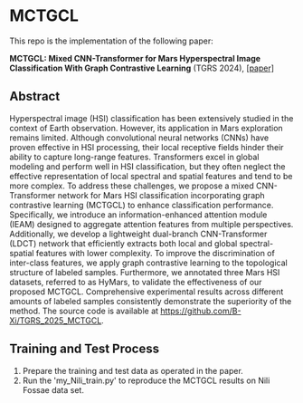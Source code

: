 # MCTGCL
This repo is the implementation of the following paper:

**MCTGCL: Mixed CNN-Transformer for Mars Hyperspectral Image Classification With Graph Contrastive Learning** (TGRS 2024), [[paper]](DOI:10.1109/TGRS.2025.3529996)

## Abstract
Hyperspectral image (HSI) classification has been extensively studied in the context of Earth observation. However, its application in Mars exploration remains limited. Although convolutional neural networks (CNNs) have proven effective in HSI processing, their local receptive fields hinder their ability to capture long-range features.  Transformers excel in global modeling and perform well in HSI classification, but they often neglect the effective representation of local spectral and spatial features and tend to be more complex. To address these challenges, we propose a mixed CNN-Transformer network for Mars HSI classification incorporating graph contrastive learning (MCTGCL) to enhance classification performance. Specifically, we introduce an information-enhanced attention module (IEAM) designed to aggregate attention features from multiple perspectives. Additionally, we develop a lightweight dual-branch CNN-Transformer (LDCT) network that efficiently extracts both local and global spectral-spatial features with lower complexity. To improve the discrimination of inter-class features, we apply graph contrastive learning to the topological structure of labeled samples. Furthermore, we annotated three Mars HSI datasets, referred to as HyMars, to validate the effectiveness of our proposed MCTGCL. Comprehensive experimental results across different amounts of labeled samples consistently demonstrate the superiority of the method. 
The source code is available at https://github.com/B-Xi/TGRS_2025_MCTGCL.

## Training and Test Process
1. Prepare the training and test data as operated in the paper.
2. Run the 'my_Nili_train.py' to reproduce the MCTGCL results on Nili Fossae data set.